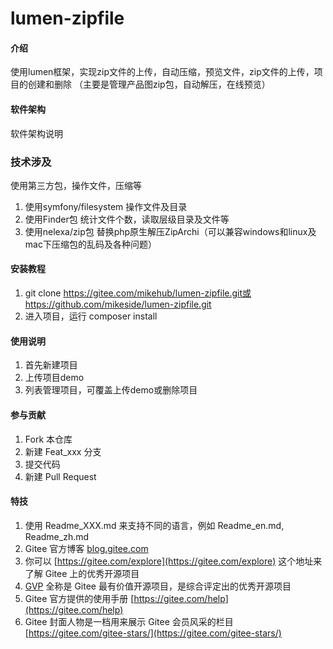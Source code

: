 # lumen-zipfile

#### 介绍
使用lumen框架，实现zip文件的上传，自动压缩，预览文件，zip文件的上传，项目的创建和删除 
（主要是管理产品图zip包，自动解压，在线预览）

#### 软件架构
软件架构说明

### 技术涉及
使用第三方包，操作文件，压缩等
1.  使用symfony/filesystem 操作文件及目录
2.  使用Finder包 统计文件个数，读取层级目录及文件等
3.  使用nelexa/zip包 替换php原生解压ZipArchi（可以兼容windows和linux及mac下压缩包的乱码及各种问题）


#### 安装教程

1.  git clone https://gitee.com/mikehub/lumen-zipfile.git或https://github.com/mikeside/lumen-zipfile.git
2.  进入项目，运行 composer install

#### 使用说明

1.  首先新建项目
2.  上传项目demo
3.  列表管理项目，可覆盖上传demo或删除项目

#### 参与贡献

1.  Fork 本仓库
2.  新建 Feat_xxx 分支
3.  提交代码
4.  新建 Pull Request


#### 特技

1.  使用 Readme\_XXX.md 来支持不同的语言，例如 Readme\_en.md, Readme\_zh.md
2.  Gitee 官方博客 [blog.gitee.com](https://blog.gitee.com)
3.  你可以 [https://gitee.com/explore](https://gitee.com/explore) 这个地址来了解 Gitee 上的优秀开源项目
4.  [GVP](https://gitee.com/gvp) 全称是 Gitee 最有价值开源项目，是综合评定出的优秀开源项目
5.  Gitee 官方提供的使用手册 [https://gitee.com/help](https://gitee.com/help)
6.  Gitee 封面人物是一档用来展示 Gitee 会员风采的栏目 [https://gitee.com/gitee-stars/](https://gitee.com/gitee-stars/)
